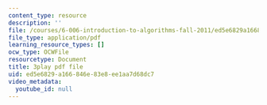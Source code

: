 ```yaml
---
content_type: resource
description: ''
file: /courses/6-006-introduction-to-algorithms-fall-2011/ed5e6829a166846e83e8ee1aa7d68dc7_Kg4bqzAqRBM.pdf
file_type: application/pdf
learning_resource_types: []
ocw_type: OCWFile
resourcetype: Document
title: 3play pdf file
uid: ed5e6829-a166-846e-83e8-ee1aa7d68dc7
video_metadata:
  youtube_id: null
---
```

